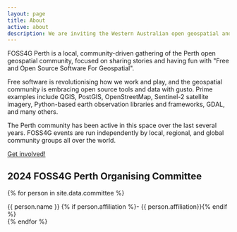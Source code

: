 ```yaml
---
layout: page
title: About
active: about
description: We are inviting the Western Australian open geospatial and mapping community to get involved by submitting a proposal.
---
```


FOSS4G Perth is a local, community-driven gathering of the Perth open geospatial community, focused on sharing stories and having fun with "Free and Open Source Software For Geospatial".

Free software is revolutionising how we work and play, and the geospatial community is embracing open source tools and data with gusto. Prime examples include QGIS, PostGIS, OpenStreetMap, Sentinel-2 satellite imagery, Python-based earth observation libraries and frameworks, GDAL, and many others.

The Perth community has been active in this space over the last several years. FOSS4G events are run independently by local, regional, and global community groups all over the world.

<a href="#footer">Get involved!</a>

## 2024 FOSS4G Perth Organising Committee
{% for person in site.data.committee %}
  <div><span class="bold">{{ person.name }}</span> {% if person.affiliation %}- <span class="text-sm">{{ person.affiliation}}</span>{% endif %}</div>
{% endfor %}